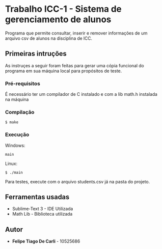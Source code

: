 # Trabalho ICC-1 - Sistema de gerenciamento de alunos
Programa que permite consultar, inserir e remover informações de um arquivo csv de alunos na disciplina de ICC.

## Primeiras intruções
As instruçes a seguir foram feitas para gerar uma cópia funcional do programa em sua máquina local para propósitos de teste. 

### Pré-requisitos
É necessário ter um compilador de C instalado e com a lib math.h instalada na máquina

### Compilação

```
$ make 
```
### Execução

Windows:

```
main
```

Linux:

```
$ ./main
```

Para testes, execute com o arquivo students.csv já na pasta do projeto.

## Ferramentas usadas

* Sublime-Text 3 - IDE Utilizada
* Math Lib - Biblioteca utilizada

## Autor

* **Felipe Tiago De Carli** - 10525686
